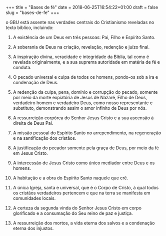 +++
title = "Bases de fé"
date = 2018-06-25T16:54:22+01:00
draft = false
slug = "bases-de-fe"
+++

o GBU está assente nas verdades centrais do Cristianismo reveladas no texto bíblico, incluindo:
 
1. A existência de um Deus em três pessoas: Pai, Filho e Espírito Santo.

2. A soberania de Deus na criação, revelação, redenção e juízo final.

3. A inspiração divina, veracidade e integridade da Bíblia, tal como é revelada originalmente, e a sua suprema autoridade em matéria de fé e conduta.

4. O pecado universal e culpa de todos os homens, pondo-os sob a ira e condenação de Deus.

5. A redenção da culpa, pena, domínio e corrupção do pecado, somente por meio da morte expiatória de Jesus de Nazaré, Filho de Deus, verdadeiro homem e verdadeiro Deus, como nosso representante e substituto, demonstrando assim o amor infinito de Deus por nós.

6. A ressurreição corpórea do Senhor Jesus Cristo e a sua ascensão à direita de Deus Pai.

7. A missão pessoal do Espírito Santo no arrependimento, na regeneração e na santificação dos cristãos.

8. A justificação do pecador somente pela graça de Deus, por meio da fé em Jesus Cristo.

9. A intercessão de Jesus Cristo como único mediador entre Deus e os homens.

10. A habitação e a obra do Espírito Santo naquele que crê.

11. A única Igreja, santa e universal, que é o Corpo de Cristo, à qual todos os cristãos verdadeiros pertencem e que na terra se manifesta em comunidades locais.

12. A certeza da segunda vinda do Senhor Jesus Cristo em corpo glorificado e a consumação do Seu reino de paz e justiça.

13. A ressurreição dos mortos, a vida eterna dos salvos e a condenação eterna dos injustos.